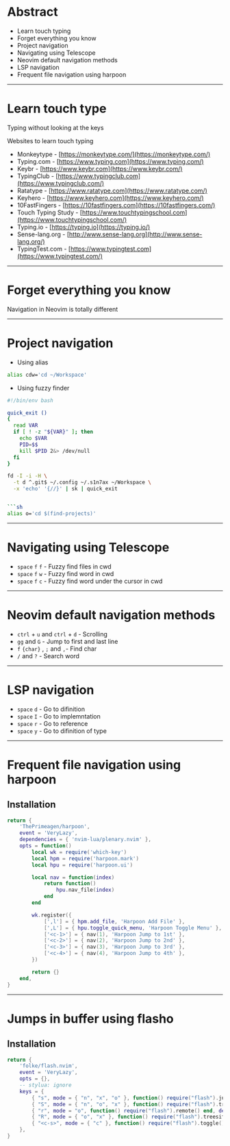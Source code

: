 
# Abstract
- Learn touch typing
- Forget everything you know
- Project navigation
- Navigating using Telescope
- Neovim default navigation methods
- LSP navigation
- Frequent file navigation using harpoon

---

# Learn touch type
Typing without looking at the keys

Websites to learn touch typing

- Monkeytype - [https://monkeytype.com/](https://monkeytype.com/)
- Typing.com - [https://www.typing.com](https://www.typing.com/)
- Keybr - [https://www.keybr.com](https://www.keybr.com/)
- TypingClub - [https://www.typingclub.com](https://www.typingclub.com/)
- Ratatype - [https://www.ratatype.com](https://www.ratatype.com/)
- Keyhero - [https://www.keyhero.com](https://www.keyhero.com/)
- 10FastFingers - [https://10fastfingers.com](https://10fastfingers.com/)
- Touch Typing Study - [https://www.touchtypingschool.com](https://www.touchtypingschool.com/)
- Typing.io - [https://typing.io](https://typing.io/)
- Sense-lang.org - [http://www.sense-lang.org](http://www.sense-lang.org/)
- TypingTest.com - [https://www.typingtest.com](https://www.typingtest.com/)

---

# Forget everything you know
Navigation in Neovim is totally different

---

# Project navigation
- Using alias

```sh
alias cdw='cd ~/Workspace'
```

- Using fuzzy finder

```sh
#!/bin/env bash

quick_exit ()
{
  read VAR
  if [ ! -z "${VAR}" ]; then
    echo $VAR
    PID=$$
    kill $PID 2&> /dev/null
  fi
}

fd -I -i -H \
  -t d ^.git$ ~/.config ~/.s1n7ax ~/Workspace \
  -x 'echo' '{//}' | sk | quick_exit


```sh
alias o='cd $(find-projects)'
```

---

# Navigating using Telescope
- `space` `f` `f` - Fuzzy find files in cwd
- `space` `f` `w` - Fuzzy find word in cwd
- `space` `f` `c` - Fuzzy find word under the cursor in cwd

---

# Neovim default navigation methods
- `ctrl` + `u` and `ctrl` + `d` - Scrolling
- `gg` and `G` - Jump to first and last line
- `f` `{char}` , `;` and `,`- Find char
- `/` and `?` - Search word

---

# LSP navigation
- `space` `d` - Go to difinition
- `space` `I` - Go to implemntation
- `space` `r` - Go to reference
- `space` `y` - Go to difinition of type


---

# Frequent file navigation using harpoon
## Installation

```lua
return {
    'ThePrimeagen/harpoon',
    event = 'VeryLazy',
    dependencies = { 'nvim-lua/plenary.nvim' },
    opts = function()
        local wk = require('which-key')
        local hpm = require('harpoon.mark')
        local hpu = require('harpoon.ui')

        local nav = function(index)
            return function()
                hpu.nav_file(index)
            end
        end

        wk.register({
            [',l'] = { hpm.add_file, 'Harpoon Add File' },
            [',L'] = { hpu.toggle_quick_menu, 'Harpoon Toggle Menu' },
            ['<c-1>'] = { nav(1), 'Harpoon Jump to 1st' },
            ['<c-2>'] = { nav(2), 'Harpoon Jump to 2nd' },
            ['<c-3>'] = { nav(3), 'Harpoon Jump to 3rd' },
            ['<c-4>'] = { nav(4), 'Harpoon Jump to 4th' },
        })

        return {}
    end,
}
```

---

# Jumps in buffer using flasho
## Installation
```lua
return {
    'folke/flash.nvim',
    event = 'VeryLazy',
    opts = {},
    -- stylua: ignore
    keys = {
        { "s", mode = { "n", "x", "o" }, function() require("flash").jump() end, desc = "Flash" },
        { "S", mode = { "n", "o", "x" }, function() require("flash").treesitter() end, desc = "Flash Treesitter" },
        { "r", mode = "o", function() require("flash").remote() end, desc = "Remote Flash" },
        { "R", mode = { "o", "x" }, function() require("flash").treesitter_search() end, desc = "Treesitter Search" },
        { "<c-s>", mode = { "c" }, function() require("flash").toggle() end, desc = "Toggle Flash Search" },
    },
}
```


